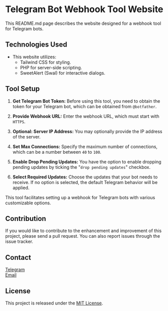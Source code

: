 # Telegram Bot Webhook Tool Website

This README.md page describes the website designed for a webhook tool for Telegram bots.

## Technologies Used

- This website utilizes:
  - Tailwind CSS for styling.
  - PHP for server-side scripting.
  - SweetAlert (Swal) for interactive dialogs.

## Tool Setup

1. **Get Telegram Bot Token:**
   Before using this tool, you need to obtain the token for your Telegram bot, which can be obtained from `@botfather`.

2. **Provide Webhook URL:**
   Enter the webhook URL, which must start with `HTTPS`.

3. **Optional: Server IP Address:**
   You may optionally provide the IP address of the server.

4. **Set Max Connections:**
   Specify the maximum number of connections, which can be a number between `40` to `100`.

5. **Enable Drop Pending Updates:**
   You have the option to enable dropping pending updates by ticking the "`drop pending updates`" checkbox.

6. **Select Required Updates:**
   Choose the updates that your bot needs to receive. If no option is selected, the default Telegram behavior will be applied.

This tool facilitates setting up a webhook for Telegram bots with various customizable options.

## Contribution

If you would like to contribute to the enhancement and improvement of this project, please send a pull request. You can also report issues through the issue tracker.

## Contact

<a href="https://t.me/LampStack">Telegram</a><br>
<a href="mailto:xialop@outlook.com">Email</a>

## License

This project is released under the [MIT License](LICENSE).
